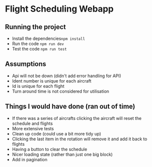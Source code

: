 # Flight Scheduling Webapp

## Running the project

* Install the dependencies`npm install`
* Run the code `npm run dev`
* Test the code `npm run test`

## Assumptions

* Api will not be down (didn't add error handling for API)
* Ident number is unique for each aircraft
* Id is unique for each flight
* Turn around time is not considered for utilisation 

## Things I would have done (ran out of time)

* If there was a series of aircrafts clicking the aircraft will reset the schedule and flights
* More extensive tests
* Clean up code (could use a bit more tidy up)
* Clicking the last item in the rotation will remove it and add it back to flights
* Having a button to clear the schedule
* Nicer loading state (rather than just one big block)
* Add in pagination
